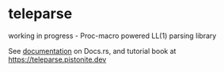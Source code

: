 # teleparse

working in progress - Proc-macro powered LL(1) parsing library

See [documentation](https://docs.rs/teleparse) on Docs.rs,
and tutorial book at https://teleparse.pistonite.dev
